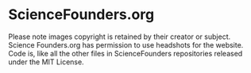 # ScienceFounders.org

Please note images copyright is retained by their creator or subject.  Science Founders.org has permission to use headshots for the website. Code is, like all the other files in ScienceFounders repositories released under the MIT License.
